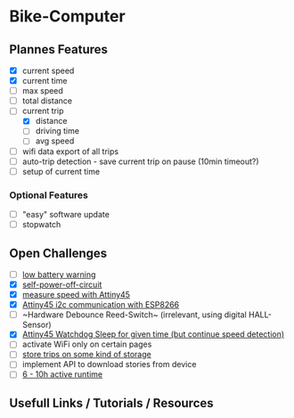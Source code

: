 # Bike-Computer

## Plannes Features

- [x] current speed
- [x] current time
- [ ] max speed
- [ ] total distance
- [ ] current trip
  - [x] distance
  - [ ] driving time
  - [ ] avg speed
- [ ] wifi data export of all trips
- [ ] auto-trip detection - save current trip on pause (10min timeout?)
- [ ] setup of current time

### Optional Features

- [ ] "easy" software update
- [ ] stopwatch

## Open Challenges

- [ ] [low battery warning](./challenges/low-battery-warning/low-battery-warning.md)
- [x] [self-power-off-circuit](./challenges/self-power-off-circuit/self-power-off-circuit.md)
- [x] [measure speed with Attiny45](./challenges/speed-measurement/speed-measurement.md)
- [x] [Attiny45 i2c communication with ESP8266](./uC-Communication/uC-Communication.md)
- [ ] ~Hardware Debounce Reed-Switch~ (irrelevant, using digital HALL-Sensor)
- [x] [Attiny45 Watchdog Sleep for given time (but continue speed detection)](./challenges/attiny-sleep/attiny-sleep.md)
- [ ] activate WiFi only on certain pages
- [ ] [store trips on some kind of storage](./challenges/data-storage/data-storage.md)
- [ ] implement API to download stories from device
- [ ] [6 - 10h active runtime](./challenges/low-power/low-power.md)

## Usefull Links / Tutorials / Resources
